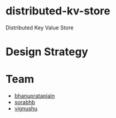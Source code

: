 # distributed-kv-store
Distributed Key Value Store


# Design Strategy

# Team
- [bhanupratapjain](https://github.ccs.neu.edu/bhanupratapjain)
- [sorabhb](https://github.ccs.neu.edu/sorabhb)
- [vignushu](https://github.ccs.neu.edu/vignushu)


